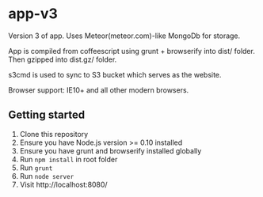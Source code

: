 app-v3
======

Version 3 of app. Uses Meteor(meteor.com)-like MongoDb for storage.

App is compiled from coffeescript using grunt + browserify into dist/ folder. Then gzipped into dist.gz/ folder.

s3cmd is used to sync to S3 bucket which serves as the website.

Browser support: IE10+ and all other modern browsers.

## Getting started

1. Clone this repository
1. Ensure you have Node.js version >= 0.10 installed
1. Ensure you have grunt and browserify installed globally
1. Run `npm install` in root folder
1. Run `grunt`
1. Run `node server`
1. Visit http://localhost:8080/
